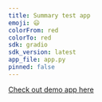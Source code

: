 ```yaml
---
title: Summary test app
emoji: 😃
colorFrom: red
colorTo: red
sdk: gradio
sdk_version: latest
app_file: app.py
pinned: false
---
```




[Check out demo app here](https://huggingface.co/spaces/Jsanchez759/text_summary)
